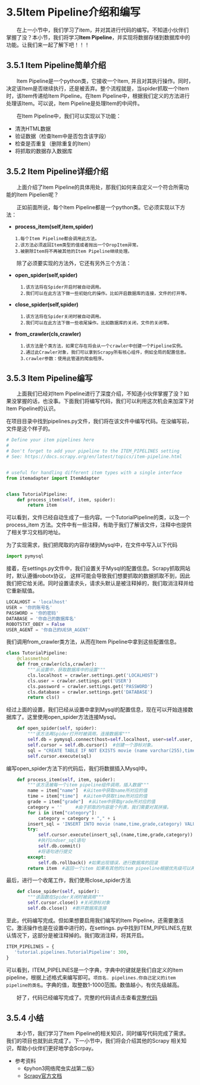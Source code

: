# 3.5Item Pipeline介绍和编写

&emsp;&emsp;在上一小节中，我们学习了item，并对其进行代码的编写。不知道小伙伴们掌握了没？本小节，我们将学习**Item 
Pipeline**，并实现将数据存储到数据库中的功能。让我们来一起了解下吧！！！

## 3.5.1 Item Pipeline简单介绍

&emsp;&emsp;Item Pipeline是一个python类，它接收一个Item,
并且对其执行操作。同时，决定该Item是否继续执行，还是被丢弃。整个流程就是，当spider抓取一个Item时，该Item传递给Item 
Pipeline。在Item Pipeline中，根据我们定义的方法进行处理该Item。可以说，Item Pipeline是处理Item的中间件。

&emsp;&emsp;在Item Pipeline中，我们可以实现以下功能：

- 清洗HTML数据
- 验证数据（检查Item中是否包含该字段）
- 检查是否重复（删除重复的Item）
- 将抓取的数据存入数据库

## 3.5.2 Item Pipeline详细介绍

&emsp;&emsp;上面介绍了Item Pipeline的具体用处，那我们如何来自定义一个符合所需功能的Item 
Pipelien呢？

&emsp;&emsp;正如前面所说，每个Item Pipeline都是一个python类。它必须实现以下方法：

- **process_item(self,item,spider)**

      1.每个Item Pipeline都会调用此方法。
      2.该方法必须返回Item类型的值或者抛出一个DropItem异常。
      3.被删除Item将不再被其他的Item Pipeline继续处理。

&emsp;&emsp;除了必须要实现的方法外，它还有另外三个方法：
- **open_spider(self,spider)**

        1.该方法将在Spider开启时被自动调用。
        2.我们可以在此方法下做一些初始化的操作。比如开启数据库的连接，文件的打开等。
- **close_spider(self,spider)**

        1.该方法将在Spider关闭时被自动调用。
        2.我们可以在此方法下做一些收尾操作。比如数据库的关闭，文件的关闭等。
- **from_crawler(cls,crawler)**

        1.该方法是个类方法，如果它存在将会从一个crawler中创建一个Pipeline实例。
        2.通过此Crawler对象，我们可以拿到Scrapy所有核心组件，例如全局的配置信息。
        3.crawler参数：使用此管道的爬虫程序。

## 3.5.3 Item Pipeline编写
&emsp;&emsp;上面我们已经对Item 
Pipeline进行了深度介绍，不知道小伙伴掌握了没？如果没掌握的话，也没事。下面我们将编写代码，我们可以利用这次机会来加深下对Item 
Pipeline的认识。

在项目目录中找到pipelines.py文件，我们将在该文件中编写代码。在没编写前，文件是这个样子的。
```python
# Define your item pipelines here
#
# Don't forget to add your pipeline to the ITEM_PIPELINES setting
# See: https://docs.scrapy.org/en/latest/topics/item-pipeline.html


# useful for handling different item types with a single interface
from itemadapter import ItemAdapter


class TutorialPipeline:
    def process_item(self, item, spider):
        return item
```
可以看到，文件已经自动生成了一些内容。一个TutorialPipeline的类，以及一个process_item
方法。文件中有一些注释，有助于我们了解该文件，注释中也提供了相关学习文档的地址。

为了实现需求，我们把爬取的内容存储到Mysql中，在文件中写入以下代码
```python
import pymysql
```
接着，在settings.py文件中，我们设置关于Mysql的配置信息。Scrapy抓取网站时，默认遵循robotx协议，
这样可能会导致我们想要抓取的数据抓取不到，因此我们把它给关闭。同时设置请求头，请求头默认是被注释掉的，我们取消注释并给它重新赋值。
```python
LOCALHOST = 'localhost'
USER = '你的账号名'
PASSWORD = '你的密码'
DATABASE = '你自己的数据库名'
ROBOTSTXT_OBEY = False
USER_AGENT = '你自己的UESR_AGENT'
```
我们调用from_crawler类方法，从而在Item Pipeline中拿到这些配置信息。
```python
class TutorialPipeline:
    @classmethod
    def from_crawler(cls,crawler):
        """从设置中，获取数据库中的设置"""
        cls.localhost = crawler.settings.get('LOCALHOST')
        cls.user = crawler.settings.get('USER')
        cls.password = crawler.settings.get('PASSWORD')
        cls.database = crawler.settings.get('DATABASE')
        return cls()
```
经过上面的设置，我们已经从设置中拿到Mysql的配置信息，现在可以开始连接数据库了。这里使用open_spider方法连接Mysql。
```python
    def open_spider(self, spider):
        """该方法再Spider打开时被调用，连接数据库"""
        self.db = pymysql.connect(host=self.localhost, user=self.user, password=self.password,database=self.database)
        self.cursor = self.db.cursor()  #创建一个游标对象。
        sql = "CREATE TABLE IF NOT EXISTS movie (name varchar(255),time varchar(255),grade char(8),category varchar(255))"#编写sql语句，在scrapytutorial数据库中movie表中创建字段名
        self.cursor.execute(sql)
```
编写open_spider方法下的代码后，我们将数据插入Mysql中。
```python
    def process_item(self, item, spider):
        """该方法被每一个item pipeline组件调用，插入数据"""
        name = item["name"]  #从item中获取name所对应的值
        time = item["time"]  #从item中获取time所对应的值
        grade = item["grade"]  #从item中获取grade所对应的值
        category = ''     #由于抓取的内容是个列表，我们需要对其拼接。
        for i in item["category"]:
            category = category + "," + i
        insert_sql = 'INSERT INTO movie (name,time,grade,category) VALUES (%s,%s,%s,%s)'
        try:
            self.cursor.execute(insert_sql,(name,time,grade,category))  
            #执行indser_sql语句
            self.db.commit()
            #将语句进行提交
        except:
            self.db.rollback() #如果出现错误，进行数据库的回滚
        return item  #返回一个item 如果有其他的item pipeeline根据优先级可以再处理该item
```
最后，进行一个收尾工作，我们使用close_spider方法
```python
    def close_spider(self, spider):
        """该函数在Spider关闭时被调用"""
        self.cursor.close() #关闭游标对象
        self.db.close()  #断开数据库连接
```
至此，代码编写完成。但如果想要启用我们编写的Item Pipeline，还需要激活它。激活操作也是在设置中进行的，在settings.
py中找到ITEM_PIPELINES,在默认情况下，这部分是被注释掉的。我们取消注释，将其开启。
```python
ITEM_PIPELINES = {
   'tutorial.pipelines.TutorialPipeline': 300,
}
```
可以看到，ITEM_PIPELINES是一个字典，字典中的键就是我们自定义的Item pipeline，根据上述格式来编写即可。`项目名.
pipelines.你自己定义的item pipeline的类名`。字典的值，取整数1-1000范围。数值越小，有优先级越高。

&emsp;&emsp;好了，代码已经编写完成了。完整的代码请点击查看[完整代码](https://xiaobi891292.github.io/web-crawler/#/codes/ch03/pipelines.md)


## 3.5.4 小结
&emsp;&emsp;本小节，我们学习了Item 
Pipeline的相关知识，同时编写代码完成了需求。我们的项目也就到此完成了。下一小节中，我们将会介绍其他的Scrapy
相关知识，帮助小伙伴们更好地学会Scrpay。

- 参考资料
  - 《pyhon3网络爬虫实战第二版》
  - [Scrapy官方文档](https://docs.scrapy.org/en/2.5/)
